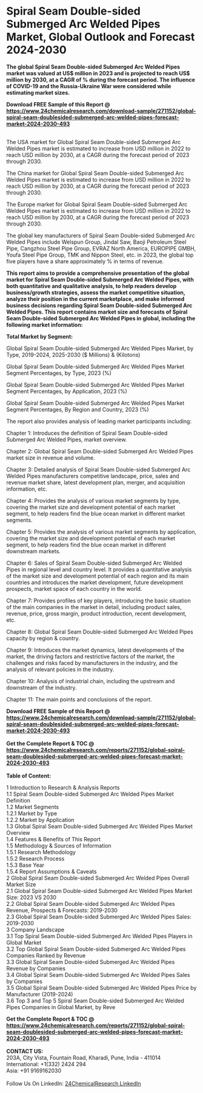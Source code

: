 <h1>Spiral Seam Double-sided Submerged Arc Welded Pipes Market, Global Outlook and Forecast 2024-2030</h1><p><strong>The global Spiral Seam Double-sided Submerged Arc Welded Pipes market was valued at US$ million in 2023 and is projected to reach US$ million by 2030, at a CAGR of % during the forecast period. The influence of COVID-19 and the Russia-Ukraine War were considered while estimating market sizes.</strong></p><p>
</p><p></p><div><b>Download FREE Sample of this Report @ 
            <a href="https://www.24chemicalresearch.com/download-sample/271152/global-spiral-seam-doublesided-submerged-arc-welded-pipes-forecast-market-2024-2030-493">
            https://www.24chemicalresearch.com/download-sample/271152/global-spiral-seam-doublesided-submerged-arc-welded-pipes-forecast-market-2024-2030-493</a></b></div><br><p>
</p><p>The USA market for Global Spiral Seam Double-sided Submerged Arc Welded Pipes market is estimated to increase from USD million in 2022 to reach USD million by 2030, at a CAGR during the forecast period of 2023 through 2030.</p><p>
</p><p>The China market for Global Spiral Seam Double-sided Submerged Arc Welded Pipes market is estimated to increase from USD million in 2022 to reach USD million by 2030, at a CAGR during the forecast period of 2023 through 2030.</p><p>
</p><p>The Europe market for Global Spiral Seam Double-sided Submerged Arc Welded Pipes market is estimated to increase from USD million in 2022 to reach USD million by 2030, at a CAGR during the forecast period of 2023 through 2030.</p><p>
</p><p>The global key manufacturers of Spiral Seam Double-sided Submerged Arc Welded Pipes include Welspun Group, Jindal Saw, Baoji Petroleum Steel Pipe, Cangzhou Steel Pipe Group, EVRAZ North America, EUROPIPE GMBH, Youfa Steel Pipe Group, TMK and Nippon Steel, etc. in 2023, the global top five players have a share approximately % in terms of revenue.</p><p>
<strong>This report aims to provide a comprehensive presentation of the global market for Spiral Seam Double-sided Submerged Arc Welded Pipes, with both quantitative and qualitative analysis, to help readers develop business/growth strategies, assess the market competitive situation, analyze their position in the current marketplace, and make informed business decisions regarding Spiral Seam Double-sided Submerged Arc Welded Pipes. This report contains market size and forecasts of Spiral Seam Double-sided Submerged Arc Welded Pipes in global, including the following market information:</strong></p><p>
</p><p>
<strong>Total Market by Segment:</strong></p><p>
Global Spiral Seam Double-sided Submerged Arc Welded Pipes Market, by Type, 2019-2024, 2025-2030 ($ Millions) &amp; (Kilotons)</p><p>
Global Spiral Seam Double-sided Submerged Arc Welded Pipes Market Segment Percentages, by Type, 2023 (%)</p><p>
</p><p>
Global Spiral Seam Double-sided Submerged Arc Welded Pipes Market Segment Percentages, by Application, 2023 (%)</p><p>
</p><p>
Global Spiral Seam Double-sided Submerged Arc Welded Pipes Market Segment Percentages, By Region and Country, 2023 (%)</p><p>
</p><p>
The report also provides analysis of leading market participants including:</p><p>
</p><p>
</p><p>
	</p><p>
Chapter 1: Introduces the definition of Spiral Seam Double-sided Submerged Arc Welded Pipes, market overview.</p><p>
Chapter 2: Global Spiral Seam Double-sided Submerged Arc Welded Pipes market size in revenue and volume.</p><p>
Chapter 3: Detailed analysis of Spiral Seam Double-sided Submerged Arc Welded Pipes manufacturers competitive landscape, price, sales and revenue market share, latest development plan, merger, and acquisition information, etc.</p><p>
Chapter 4: Provides the analysis of various market segments by type, covering the market size and development potential of each market segment, to help readers find the blue ocean market in different market segments.</p><p>
Chapter 5: Provides the analysis of various market segments by application, covering the market size and development potential of each market segment, to help readers find the blue ocean market in different downstream markets.</p><p>
Chapter 6: Sales of Spiral Seam Double-sided Submerged Arc Welded Pipes in regional level and country level. It provides a quantitative analysis of the market size and development potential of each region and its main countries and introduces the market development, future development prospects, market space of each country in the world.</p><p>
Chapter 7: Provides profiles of key players, introducing the basic situation of the main companies in the market in detail, including product sales, revenue, price, gross margin, product introduction, recent development, etc.</p><p>
Chapter 8: Global Spiral Seam Double-sided Submerged Arc Welded Pipes capacity by region &amp; country.</p><p>
Chapter 9: Introduces the market dynamics, latest developments of the market, the driving factors and restrictive factors of the market, the challenges and risks faced by manufacturers in the industry, and the analysis of relevant policies in the industry.</p><p>
Chapter 10: Analysis of industrial chain, including the upstream and downstream of the industry.</p><p>
Chapter 11: The main points and conclusions of the report.</p><div><b>Download FREE Sample of this Report @ 
            <a href="https://www.24chemicalresearch.com/download-sample/271152/global-spiral-seam-doublesided-submerged-arc-welded-pipes-forecast-market-2024-2030-493">
            https://www.24chemicalresearch.com/download-sample/271152/global-spiral-seam-doublesided-submerged-arc-welded-pipes-forecast-market-2024-2030-493</a></b></div><br><div><b>Get the Complete Report & TOC @ 
            <a href="https://www.24chemicalresearch.com/reports/271152/global-spiral-seam-doublesided-submerged-arc-welded-pipes-forecast-market-2024-2030-493">
            https://www.24chemicalresearch.com/reports/271152/global-spiral-seam-doublesided-submerged-arc-welded-pipes-forecast-market-2024-2030-493</a></b></div><br>
            <b>Table of Content:</b><p>1 Introduction to Research & Analysis Reports<br />
    1.1 Spiral Seam Double-sided Submerged Arc Welded Pipes Market Definition<br />
    1.2 Market Segments<br />
        1.2.1 Market by Type<br />
        1.2.2 Market by Application<br />
    1.3 Global Spiral Seam Double-sided Submerged Arc Welded Pipes Market Overview<br />
    1.4 Features & Benefits of This Report<br />
    1.5 Methodology & Sources of Information<br />
        1.5.1 Research Methodology<br />
        1.5.2 Research Process<br />
        1.5.3 Base Year<br />
        1.5.4 Report Assumptions & Caveats<br />
2 Global Spiral Seam Double-sided Submerged Arc Welded Pipes Overall Market Size<br />
    2.1 Global Spiral Seam Double-sided Submerged Arc Welded Pipes Market Size: 2023 VS 2030<br />
    2.2 Global Spiral Seam Double-sided Submerged Arc Welded Pipes Revenue, Prospects & Forecasts: 2019-2030<br />
    2.3 Global Spiral Seam Double-sided Submerged Arc Welded Pipes Sales: 2019-2030<br />
3 Company Landscape<br />
    3.1 Top Spiral Seam Double-sided Submerged Arc Welded Pipes Players in Global Market<br />
    3.2 Top Global Spiral Seam Double-sided Submerged Arc Welded Pipes Companies Ranked by Revenue<br />
    3.3 Global Spiral Seam Double-sided Submerged Arc Welded Pipes Revenue by Companies<br />
    3.4 Global Spiral Seam Double-sided Submerged Arc Welded Pipes Sales by Companies<br />
    3.5 Global Spiral Seam Double-sided Submerged Arc Welded Pipes Price by Manufacturer (2019-2024)<br />
    3.6 Top 3 and Top 5 Spiral Seam Double-sided Submerged Arc Welded Pipes Companies in Global Market, by Reve</p><div><b>Get the Complete Report & TOC @ 
            <a href="https://www.24chemicalresearch.com/reports/271152/global-spiral-seam-doublesided-submerged-arc-welded-pipes-forecast-market-2024-2030-493">
            https://www.24chemicalresearch.com/reports/271152/global-spiral-seam-doublesided-submerged-arc-welded-pipes-forecast-market-2024-2030-493</a></b></div><br><b>CONTACT US:</b><br>
            203A, City Vista, Fountain Road, Kharadi, Pune, India - 411014<br>
            International: +1(332) 2424 294<br>
            Asia: +91 9169162030 <br><br>
            Follow Us On LinkedIn: <a href="https://www.linkedin.com/company/24chemicalresearch/">24ChemicalResearch LinkedIn</a>